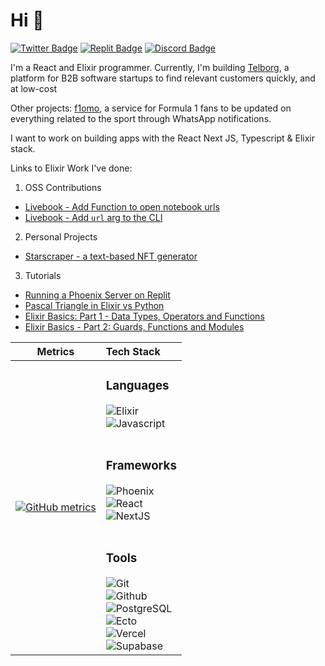 # Hi 👋 

[![Twitter Badge](https://img.shields.io/badge/-@aar2dee21-1ca0f1?style=flat&labelColor=white&logo=twitter&logoColor=1ca0f1&link=https://twitter.com/aar2dee21)](https://twitter.com/aar2dee21)
[![Replit Badge](https://img.shields.io/badge/-@aar2dee2-0c111c?style=flat&labelColor=white&logo=replit&logoColor=0c111c&link=https://replit.com/@aar2dee2)](https://replit.com/@aar2dee2)
[![Discord Badge](https://img.shields.io/badge/-@aar2dee2-4549ef?style=flat&labelColor=white&logo=discord&logoColor=4549ef&link=https://discordapp.com/users/779534893947289650/)](https://discordapp.com/users/779534893947289650/)

I'm a React and Elixir programmer. Currently, I'm building [Telborg](https://www.telborg.com/), a platform for B2B software startups to find relevant customers quickly, and at low-cost

Other projects: [f1omo](https://www.f1omo.com/), a service for Formula 1 fans to be updated on everything related to the sport through WhatsApp notifications.

I want to work on building apps with the React Next JS, Typescript & Elixir stack.

Links to Elixir Work I've done:

1. OSS Contributions
  - [Livebook - Add Function to open notebook urls](https://github.com/livebook-dev/livebook/pull/986)
  - [Livebook - Add `url` arg to the CLI](https://github.com/livebook-dev/livebook/pull/947)
2. Personal Projects
  - [Starscraper - a text-based NFT generator](https://github.com/aar2dee2/starscraper)
3. Tutorials
  - [Running a Phoenix Server on Replit](https://replit.com/talk/templates/Running-a-Phoenix-server-Elixir-on-Replit/143119)
  - [Pascal Triangle in Elixir vs Python](https://replit.com/talk/learn/Functional-Programming-Pascal-Triangle-in-Elixir-vs-OOP-in-Python/142432)
  - [Elixir Basics: Part 1 - Data Types, Operators and Functions](https://replit.com/talk/learn/Elixir-Basics-Part-1-Data-types-operators-functions/140488)
  - [Elixir Basics - Part 2: Guards, Functions and Modules](https://replit.com/talk/learn/Elixir-Basics-Part-2-Guards-Functions-and-Modules/142200)

| Metrics                             |          Tech Stack                 |
| :---------------------------------: | :--------------------------------- |
|[![GitHub metrics](https://metrics.lecoq.io/aar2dee2?languages=1&isocalendar=1&followup=1&pagespeed=1)](https://github.com/lowlighter/metrics) |<h3>Languages</h3> ![Elixir](https://img.shields.io/badge/Elixir-4B275F?style=for-the-badge&labelColor=white&logoColor=4b275f&logo=elixir) <br/> ![Javascript](https://img.shields.io/badge/JavaScript-fbd70a?style=for-the-badge&labelColor=white&logo=javascript) <br/><br/><h3>Frameworks</h3> ![Phoenix](https://img.shields.io/badge/Phoenix-FF6900?style=for-the-badge&labelColor=white&logoColor=ff6900&logo=phoenix) <br/> ![React](https://img.shields.io/badge/React-4AB7DA?style=for-the-badge&labelColor=white&logoColor=4ab7da&logo=react)  <br/> ![NextJS](https://img.shields.io/badge/NextJS-000?style=for-the-badge&labelColor=white&logoColor=000&logo=nextjs) <br/><br/><h3>Tools</h3> ![Git](https://img.shields.io/badge/-Git-ef351f?style=for-the-badge&labelColor=white&logoColor=ef351f&logo=git) <br/> ![Github](https://img.shields.io/badge/-GitHub-121519?style=for-the-badge&labelColor=white&logoColor=121519&logo=github) <br/> ![PostgreSQL](https://img.shields.io/badge/-PostgreSQL-28537e?style=for-the-badge&labelColor=white&logoColor=28537e&logo=postgresql) <br/> ![Ecto](https://img.shields.io/badge/-Ecto-67b635?style=for-the-badge&labelColor=white&logo=ecto)  <br/> ![Vercel](https://img.shields.io/badge/Vercel-000?style=for-the-badge&labelColor=white&logoColor=000&logo=vercel)  <br/> ![Supabase](https://img.shields.io/badge/Supabase-2da765?style=for-the-badge&labelColor=white&logoColor=2da765&logo=supabase) |

<!---
aar2dee2/aar2dee2 is a ✨ special ✨ repository because its `README.md` (this file) appears on your GitHub profile.
You can click the Preview link to take a look at your changes.
--->
